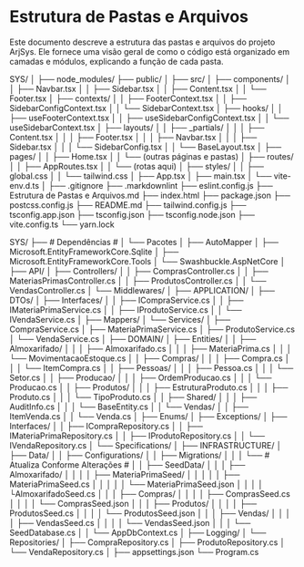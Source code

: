 # Estrutura de Pastas e Arquivos

Este documento descreve a estrutura das pastas e arquivos do projeto ArjSys.
Ele fornece uma visão geral de como o código está organizado em camadas e módulos, explicando a função de cada pasta.

SYS/
│
├── node_modules/
├── public/
│
├── src/
│   ├── components/
│   │   ├── Navbar.tsx
│   │   ├── Sidebar.tsx
│   │   ├── Content.tsx
│   │   └── Footer.tsx
│   ├── contexts/
│   │   ├── FooterContext.tsx
│   │   ├── SidebarConfigContext.tsx
│   │   └── SidebarContext.tsx
│   ├── hooks/
│   │   ├── useFooterContext.tsx
│   │   ├── useSidebarConfigContext.tsx
│   │   └── useSidebarContext.tsx
│   ├── layouts/
│   │   ├── _partials/
│   │   │   ├── Content.tsx
│   │   │   ├── Footer.tsx
│   │   │   ├── Navbar.tsx
│   │   │   ├── Sidebar.tsx
│   │   │   └── SidebarConfig.tsx
│   │   └── BaseLayout.tsx
│   ├── pages/
│   │   ├── Home.tsx
│   │   └── (outras páginas e pastas)
│   ├── routes/
│   │   ├── AppRoutes.tsx
│   │   └── (rotas aqui)
│   ├── styles/
│   │   ├── global.css
│   │   └── tailwind.css
│   ├── App.tsx
│   ├── main.tsx
│   └── vite-env.d.ts
│
├── .gitignore
├── .markdownlint
├── eslint.config.js
├── Estrutura de Pastas e Arquivos.md
├── index.html
├── package.json
├── postcss.config.js
├── README.md
├── tailwind.config.js
├── tsconfig.app.json
├── tsconfig.json
├── tsconfig.node.json
├── vite.config.ts
└── yarn.lock



SYS/
├── # Dependências #
│	└── Pacotes
│		├── AutoMapper
│		├── Microsoft.EntityFrameworkCore.Sqlite
│		├── Microsoft.EntityFrameworkCore.Tools
│		└── Swashbuckle.AspNetCore
│
├── API/
│   ├── Controllers/
│   │   ├── ComprasController.cs
│   │   ├── MateriasPrimasController.cs
│   │   ├── ProdutosController.cs
│   │   └── VendasController.cs
│   └── Middlewares/
│
├── APPLICATION/
│   ├── DTOs/
│   ├── Interfaces/
│   │   ├── ICompraService.cs
│   │   ├── IMateriaPrimaService.cs
│   │   ├── IProdutoService.cs
│   │   └── IVendaService.cs
│   ├── Mappers/
│   └── Services/
│       ├── CompraService.cs
│       ├── MateriaPrimaService.cs
│       ├── ProdutoService.cs
│       └── VendaService.cs
│
├── DOMAIN/
│   ├── Entities/
│   │   ├── Almoxarifado/
│   │   │   ├── Almoxarifado.cs
│   │   │   ├── MateriaPrima.cs
│   │   │   └── MovimentacaoEstoque.cs
│   │   ├── Compras/
│   │   │   ├── Compra.cs
│   │   │   └── ItemCompra.cs
│   │   ├── Pessoas/
│   │   │   ├── Pessoa.cs
│   │   │   └── Setor.cs
│   │   ├── Producao/
│   │   │   ├── OrdemProducao.cs
│   │   │   └── Producao.cs
│   │   ├── Produtos/
│   │   │   ├── EstruturaProduto.cs
│   │   │   ├── Produto.cs
│   │   │   └── TipoProduto.cs
│   │   ├── Shared/
│   │   │   ├── AuditInfo.cs
│   │   │   └── BaseEntity.cs
│   │   └── Vendas/
│   │       ├── ItemVenda.cs
│   │       └── Venda.cs
│   ├── Enums/
│   ├── Exceptions/
│   ├── Interfaces/
│   │   ├── ICompraRepository.cs
│   │   ├── IMateriaPrimaRepository.cs
│   │   ├── IProdutoRepository.cs
│   │   └── IVendaRepository.cs
│   └── Specifications/
│
├── INFRASTRUCTURE/
│   ├── Data/
│   │   ├── Configurations/
│   │   ├── Migrations/
│   │   │   └── # Atualiza Conforme Alterações #
│   │   ├── SeedData/
│   │   │   ├── Almoxarifado/
│   │   │   │	├── MateriaPrimaSeed/
│   │   │   │   │   ├── MateriaPrimaSeed.cs
│   │   │   │   │ 	└── MateriaPrimaSeed.json
│   │   │   │   └AlmoxarifadoSeed.cs
│   │   │   ├── Compras/
│   │   │   │   ├── ComprasSeed.cs
│   │   │   │   └── ComprasSeed.json
│   │   │   ├── Produtos/
│   │   │   │   ├── ProdutosSeed.cs
│   │   │   │   └── ProdutosSeed.json
│   │   │   ├── Vendas/
│   │   │   │   ├── VendasSeed.cs
│   │   │   │   └── VendasSeed.json
│   │   │   └── SeedDatabase.cs
│   │   └── AppDbContext.cs
│   ├── Logging/
│   └── Repositories/
│       ├── CompraRepository.cs
│       ├── ProdutoRepository.cs
│       └── VendaRepository.cs
│
├── appsettings.json
└── Program.cs


